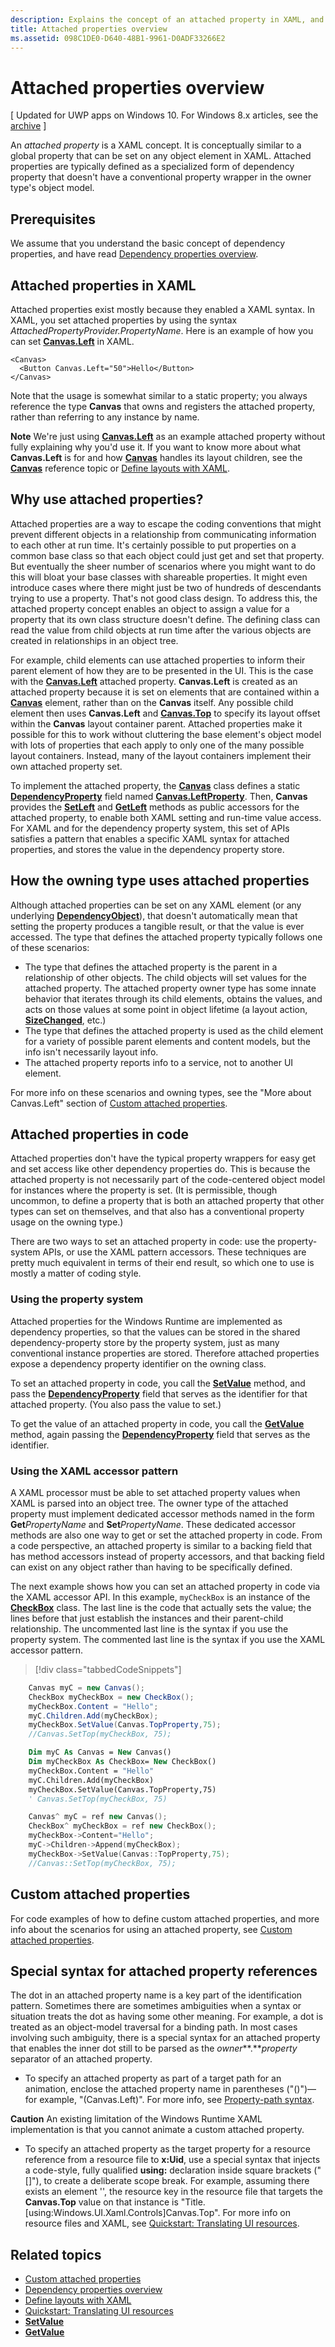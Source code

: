 ```yaml
---
description: Explains the concept of an attached property in XAML, and provides some examples.
title: Attached properties overview
ms.assetid: 098C1DE0-D640-48B1-9961-D0ADF33266E2
---
```


# Attached properties overview

\[ Updated for UWP apps on Windows 10. For Windows 8.x articles, see the [archive](http://go.microsoft.com/fwlink/p/?linkid=619132) \]

An *attached property* is a XAML concept. It is conceptually similar to a global property that can be set on any object element in XAML. Attached properties are typically defined as a specialized form of dependency property that doesn't have a conventional property wrapper in the owner type's object model.

## Prerequisites

We assume that you understand the basic concept of dependency properties, and have read [Dependency properties overview](dependency-properties-overview.md).

## Attached properties in XAML

Attached properties exist mostly because they enabled a XAML syntax. In XAML, you set attached properties by using the syntax _AttachedPropertyProvider.PropertyName_. Here is an example of how you can set [**Canvas.Left**](https://msdn.microsoft.com/library/windows/apps/hh759771) in XAML.

```XAML
<Canvas>
  <Button Canvas.Left="50">Hello</Button>
</Canvas>
```

Note that the usage is somewhat similar to a static property; you always reference the type **Canvas** that owns and registers the attached property, rather than referring to any instance by name.

**Note**  We're just using [**Canvas.Left**](https://msdn.microsoft.com/library/windows/apps/hh759771) as an example attached property without fully explaining why you'd use it. If you want to know more about what **Canvas.Left** is for and how [**Canvas**](https://msdn.microsoft.com/library/windows/apps/br209267) handles its layout children, see the [**Canvas**](https://msdn.microsoft.com/library/windows/apps/br209267) reference topic or [Define layouts with XAML](https://msdn.microsoft.com/library/windows/apps/mt228350).

## Why use attached properties?

Attached properties are a way to escape the coding conventions that might prevent different objects in a relationship from communicating information to each other at run time. It's certainly possible to put properties on a common base class so that each object could just get and set that property. But eventually the sheer number of scenarios where you might want to do this will bloat your base classes with shareable properties. It might even introduce cases where there might just be two of hundreds of descendants trying to use a property. That's not good class design. To address this, the attached property concept enables an object to assign a value for a property that its own class structure doesn't define. The defining class can read the value from child objects at run time after the various objects are created in relationships in an object tree.

For example, child elements can use attached properties to inform their parent element of how they are to be presented in the UI. This is the case with the [**Canvas.Left**](https://msdn.microsoft.com/library/windows/apps/hh759771) attached property. **Canvas.Left** is created as an attached property because it is set on elements that are contained within a [**Canvas**](https://msdn.microsoft.com/library/windows/apps/br209267) element, rather than on the **Canvas** itself. Any possible child element then uses **Canvas.Left** and [**Canvas.Top**](https://msdn.microsoft.com/library/windows/apps/hh759772) to specify its layout offset within the **Canvas** layout container parent. Attached properties make it possible for this to work without cluttering the base element's object model with lots of properties that each apply to only one of the many possible layout containers. Instead, many of the layout containers implement their own attached property set.

To implement the attached property, the [**Canvas**](https://msdn.microsoft.com/library/windows/apps/br209267) class defines a static [**DependencyProperty**](https://msdn.microsoft.com/library/windows/apps/br242362) field named [**Canvas.LeftProperty**](https://msdn.microsoft.com/library/windows/apps/br209272). Then, **Canvas** provides the [**SetLeft**](https://msdn.microsoft.com/library/windows/apps/br209273) and [**GetLeft**](https://msdn.microsoft.com/library/windows/apps/br209269) methods as public accessors for the attached property, to enable both XAML setting and run-time value access. For XAML and for the dependency property system, this set of APIs satisfies a pattern that enables a specific XAML syntax for attached properties, and stores the value in the dependency property store.

## How the owning type uses attached properties

Although attached properties can be set on any XAML element (or any underlying [**DependencyObject**](https://msdn.microsoft.com/library/windows/apps/br242356)), that doesn't automatically mean that setting the property produces a tangible result, or that the value is ever accessed. The type that defines the attached property typically follows one of these scenarios:

-   The type that defines the attached property is the parent in a relationship of other objects. The child objects will set values for the attached property. The attached property owner type has some innate behavior that iterates through its child elements, obtains the values, and acts on those values at some point in object lifetime (a layout action, [**SizeChanged**](https://msdn.microsoft.com/library/windows/apps/br208742), etc.)
-   The type that defines the attached property is used as the child element for a variety of possible parent elements and content models, but the info isn't necessarily layout info.
-   The attached property reports info to a service, not to another UI element.

For more info on these scenarios and owning types, see the "More about Canvas.Left" section of [Custom attached properties](custom-attached-properties.md).

## Attached properties in code

Attached properties don't have the typical property wrappers for easy get and set access like other dependency properties do. This is because the attached property is not necessarily part of the code-centered object model for instances where the property is set. (It is permissible, though uncommon, to define a property that is both an attached property that other types can set on themselves, and that also has a conventional property usage on the owning type.)

There are two ways to set an attached property in code: use the property-system APIs, or use the XAML pattern accessors. These techniques are pretty much equivalent in terms of their end result, so which one to use is mostly a matter of coding style.

### Using the property system

Attached properties for the Windows Runtime are implemented as dependency properties, so that the values can be stored in the shared dependency-property store by the property system, just as many conventional instance properties are stored. Therefore attached properties expose a dependency property identifier on the owning class.

To set an attached property in code, you call the [**SetValue**](https://msdn.microsoft.com/library/windows/apps/br242361) method, and pass the [**DependencyProperty**](https://msdn.microsoft.com/library/windows/apps/br242362) field that serves as the identifier for that attached property. (You also pass the value to set.)

To get the value of an attached property in code, you call the [**GetValue**](https://msdn.microsoft.com/library/windows/apps/br242359) method, again passing the [**DependencyProperty**](https://msdn.microsoft.com/library/windows/apps/br242362) field that serves as the identifier.

### Using the XAML accessor pattern

A XAML processor must be able to set attached property values when XAML is parsed into an object tree. The owner type of the attached property must implement dedicated accessor methods named in the form **Get***PropertyName* and **Set***PropertyName*. These dedicated accessor methods are also one way to get or set the attached property in code. From a code perspective, an attached property is similar to a backing field that has method accessors instead of property accessors, and that backing field can exist on any object rather than having to be specifically defined.

The next example shows how you can set an attached property in code via the XAML accessor API. In this example, `myCheckBox` is an instance of the [**CheckBox**](https://msdn.microsoft.com/library/windows/apps/br209316) class. The last line is the code that actually sets the value; the lines before that just establish the instances and their parent-child relationship. The uncommented last line is the syntax if you use the property system. The commented last line is the syntax if you use the XAML accessor pattern.

> [!div class="tabbedCodeSnippets"]
```csharp
    Canvas myC = new Canvas();
    CheckBox myCheckBox = new CheckBox();
    myCheckBox.Content = "Hello";
    myC.Children.Add(myCheckBox);
    myCheckBox.SetValue(Canvas.TopProperty,75);
    //Canvas.SetTop(myCheckBox, 75);
```
```vb
    Dim myC As Canvas = New Canvas()
    Dim myCheckBox As CheckBox= New CheckBox()
    myCheckBox.Content = "Hello"
    myC.Children.Add(myCheckBox)
    myCheckBox.SetValue(Canvas.TopProperty,75)
    ' Canvas.SetTop(myCheckBox, 75)
```
```cpp
    Canvas^ myC = ref new Canvas();
    CheckBox^ myCheckBox = ref new CheckBox();
    myCheckBox->Content="Hello";
    myC->Children->Append(myCheckBox);
    myCheckBox->SetValue(Canvas::TopProperty,75);
    //Canvas::SetTop(myCheckBox, 75);
```

## Custom attached properties

For code examples of how to define custom attached properties, and more info about the scenarios for using an attached property, see [Custom attached properties](custom-attached-properties.md).

## Special syntax for attached property references

The dot in an attached property name is a key part of the identification pattern. Sometimes there are sometimes ambiguities when a syntax or situation treats the dot as having some other meaning. For example, a dot is treated as an object-model traversal for a binding path. In most cases involving such ambiguity, there is a special syntax for an attached property that enables the inner dot still to be parsed as the *owner***.***property* separator of an attached property.

- To specify an attached property as part of a target path for an animation, enclose the attached property name in parentheses ("()")—for example, "(Canvas.Left)". For more info, see [Property-path syntax](property-path-syntax.md).

**Caution**  An existing limitation of the Windows Runtime XAML implementation is that you cannot animate a custom attached property.
 
- To specify an attached property as the target property for a resource reference from a resource file to **x:Uid**, use a special syntax that injects a code-style, fully qualified **using:** declaration inside square brackets ("\[\]"), to create a deliberate scope break. For example, assuming there exists an element '<TextBlock x:Uid="Title" />', the resource key in the resource file that targets the **Canvas.Top** value on that instance is "Title.\[using:Windows.UI.Xaml.Controls\]Canvas.Top". For more info on resource files and XAML, see [Quickstart: Translating UI resources](https://msdn.microsoft.com/library/windows/apps/xaml/hh965329).

## Related topics

* [Custom attached properties](custom-attached-properties.md)
* [Dependency properties overview](dependency-properties-overview.md)
* [Define layouts with XAML](https://msdn.microsoft.com/library/windows/apps/mt228350)
* [Quickstart: Translating UI resources](https://msdn.microsoft.com/library/windows/apps/hh943060)
* [**SetValue**](https://msdn.microsoft.com/library/windows/apps/br242361)
* [**GetValue**](https://msdn.microsoft.com/library/windows/apps/br242359)



<!--HONumber=May16_HO4-->


